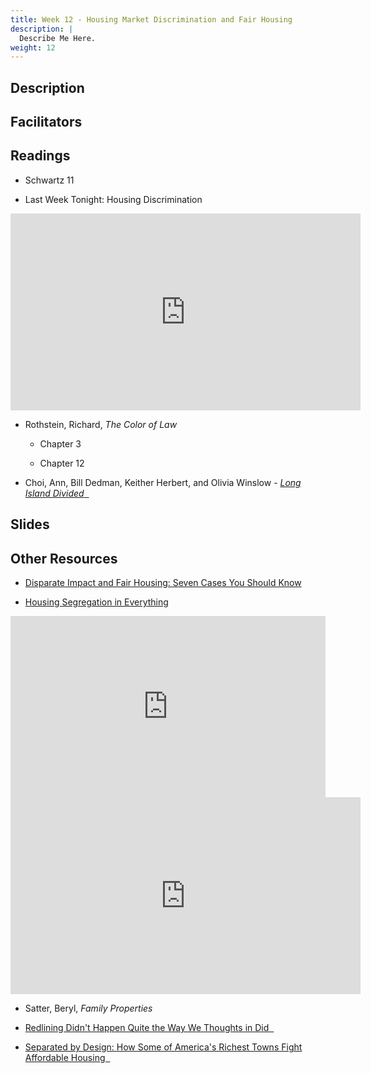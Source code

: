 ```yaml
---
title: Week 12 - Housing Market Discrimination and Fair Housing
description: |
  Describe Me Here.
weight: 12
---
```

## Description
## Facilitators
## Readings

* Schwartz 11

* Last Week Tonight: Housing Discrimination

<iframe width="560" height="315" src="https://www.youtube-nocookie.com/embed/_-0J49_9lwc" title="YouTube video player" frameborder="0" allow="accelerometer; autoplay; clipboard-write; encrypted-media; gyroscope; picture-in-picture" allowfullscreen></iframe>

* Rothstein, Richard, *The Color of Law*

  - Chapter 3 &nbsp;<i class="fas fa-cloud-download-alt"></i>
  
  - Chapter 12 &nbsp;<i class="fas fa-cloud-download-alt"></i>
  
* Choi, Ann, Bill Dedman, Keither Herbert, and Olivia Winslow - [*Long Island Divided* &nbsp;<i class="far fa-newspaper"></i>](https://projects.newsday.com/long-island/real-estate-agents-investigation/)

## Slides
## Other Resources

* [Disparate Impact and Fair Housing: Seven Cases You Should Know](https://www.propublica.org/article/disparate-impact-and-fair-housing-seven-cases-you-should-know)

* [Housing Segregation in Everything](https://www.npr.org/sections/codeswitch/2018/04/11/601494521/video-housing-segregation-in-everything)

<iframe src="https://www.npr.org/player/embed/601131468/601396049" width="100%" height="290" frameborder="0" scrolling="no" title="NPR embedded audio player"></iframe>

<iframe width="560" height="315" src="https://www.youtube-nocookie.com/embed/O5FBJyqfoLM" title="YouTube video player" frameborder="0" allow="accelerometer; autoplay; clipboard-write; encrypted-media; gyroscope; picture-in-picture" allowfullscreen></iframe>

* Satter, Beryl, *Family Properties*

* [Redlining Didn't Happen Quite the Way We Thoughts in Did &nbsp;<i class="far fa-newspaper"></i>](https://www.governing.com/context/redlining-didnt-happen-quite-the-way-we-thought-it-did?_amp=true)

* [Separated by Design: How Some of America's Richest Towns Fight Affordable Housing &nbsp;<i class="far fa-newspaper"></i>](https://www.propublica.org/article/how-some-of-americas-richest-towns-fight-affordable-housing)